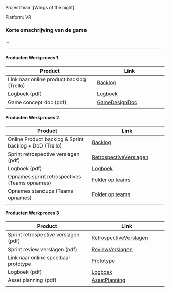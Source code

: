 
Project team:[Wings of the night]

Platform:
VR

### Korte omschrijving van de game
...

---
#### Producten Werkproces 1
| Product  | Link |
| ------ |  ------ |
| Link naar online product backlog (Trello) | [Backlog](https://trello.com/b/CvDCCYtS/mythe)
| Logboek (pdf)                             | [Logboek]
| Game concept doc (pdf)                    | [GameDesignDoc]
|<img width=500/>|<img width=300/>|

#### Producten Werkproces 2
| Product  | Link |
| ------ |  ------ |
| Online Product backlog & Sprint backlog + DoD (Trello)    | [Backlog](https://trello.com/b/CvDCCYtS/mythe)
| Sprint retrospective verslagen (pdf)                      | [RetrospectiveVerslagen]
| Logboek (pdf)                                             | [Logboek]
| Opnames sprint retrospectives (Teams opnames)             | [Folder op teams](https://teams.microsoft.com/_#/school/files/Team%2001?threadId=19%3A1fa7aa0b95d8409ebe1d461cc7661b4c%40thread.tacv2&ctx=channel&context=Retrospective%2520vergaderingen&rootfolder=%252Fteams%252FMytheGDGA1920-Team01%252FGedeelde%2520documenten%252FTeam%252001%252FRetrospective%2520vergaderingen)
| Opnames standups (Teams opnames)                          | [Folder op teams](https://teams.microsoft.com/_#/school/files/Team%2001?threadId=19%3A1fa7aa0b95d8409ebe1d461cc7661b4c%40thread.tacv2&ctx=channel&context=DailyStandUps&rootfolder=%252Fteams%252FMytheGDGA1920-Team01%252FGedeelde%2520documenten%252FTeam%252001%252FDailyStandUps)
|<img width=500/>|<img width=300/>|

#### Producten Werkproces 3
| Product  | Link |
| ------ |  ------ |
| Sprint retrospective verslagen (pdf)  | [RetrospectiveVerslagen]
| Sprint review verslagen (pdf)         | [ReviewVerslagen]
| Link naar online speelbaar prototype  | [Prototype]
| Logboek (pdf)                         | [Logboek]
| Asset planning (pdf)                  | [AssetPlanning]
|<img width=500/>|<img width=300/>|

   [Backlog]: <https://trello.com/b/CvDCCYtS/mythe>
   [Logboek]: <https://github.com/BerendWeij/agp_inlever_template/blob/master/producten/logboek.pdf>
   [GameDesignDoc]: <https://github.com/BerendWeij/agp_inlever_template/blob/master/producten/GameDesignDoc.pdf>
   [RetrospectiveVerslagen]: <https://github.com/BerendWeij/agp_inlever_template/blob/master/producten/RetrospectiveVerslagen.pdf>
   [ReviewVerslagen]: <https://github.com/BerendWeij/agp_inlever_template/blob/master/producten/ReviewVerslagen.pdf>
   [Prototype]: <https://www.mijnmytheprototype.nl>
   [AssetPlanning]: <https://github.com/BerendWeij/agp_inlever_template/blob/master/producten/AssetPlanning.pdf>
